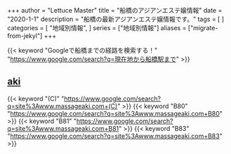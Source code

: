 +++
author = "Lettuce Master"
title = "船橋のアジアンエステ嬢情報"
date = "2020-1-1"
description = "船橋の最新アジアンエステ嬢情報です。"
tags = [
]
categories = [
    "地域別情報",
]
series = ["地域別情報"]
aliases = ["migrate-from-jekyl"]
+++

{{< keyword "Googleで船橋までの経路を検索する！" "https://www.google.com/search?q=現在地から船橋駅まで" >}}

## [aki](https://www.massageaki.com/)
{{< keyword "(C)" "https://www.google.com/search?q=site%3Awww.massageaki.com+(C)" >}} {{< keyword "B80" "https://www.google.com/search?q=site%3Awww.massageaki.com+B80" >}} {{< keyword "B81" "https://www.google.com/search?q=site%3Awww.massageaki.com+B81" >}} {{< keyword "B83" "https://www.google.com/search?q=site%3Awww.massageaki.com+B83" >}} 

